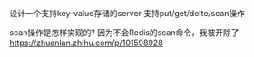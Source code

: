 设计一个支持key-value存储的server 
支持put/get/delte/scan操作 

scan操作是怎样实现的?
因为不会Redis的scan命令，我被开除了
https://zhuanlan.zhihu.com/p/101598928  